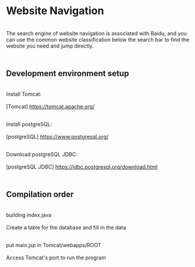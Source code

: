 Website Navigation
=====================
<br>The search engine of website navigation is associated with Baidu, and you can use the common website classification below the search bar to find the website you need and jump directly.</br>

<br>Development environment setup</br>
------------------------------

<br> Install Tomcat:</br>
<br>[Tomcat] https://tomcat.apache.org/</br>

<br>Install postgreSQL:</br>
<br>[postgreSQL] https://www.postgresql.org/</br>

<br>Download postgreSQL JDBC: </br>
<br> [postgreSQL JDBC] https://jdbc.postgresql.org/download.html</br>


<br>Compilation order</br>
--------------------
<br>building index.java</br>
<br>Create a table for the database and fill in the data</br>

<br>put main.jsp in Tomcat/webapps/ROOT</br>
<br>Access Tomcat's port to run the program</br>






